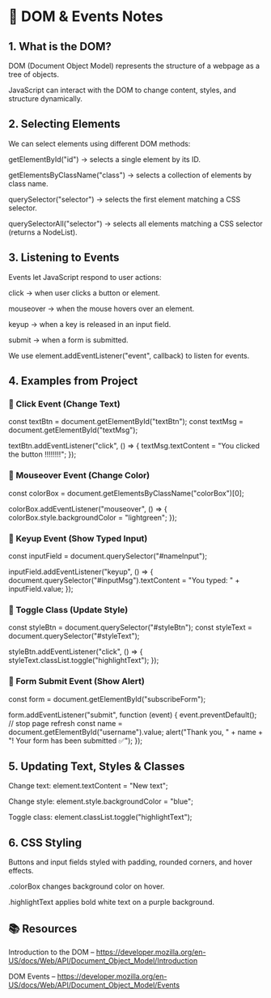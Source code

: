 # 📒 DOM & Events Notes

## 1. What is the DOM?

DOM (Document Object Model) represents the structure of a webpage as a tree of objects.

JavaScript can interact with the DOM to change content, styles, and structure dynamically.

## 2. Selecting Elements

We can select elements using different DOM methods:

getElementById("id") → selects a single element by its ID.

getElementsByClassName("class") → selects a collection of elements by class name.

querySelector("selector") → selects the first element matching a CSS selector.

querySelectorAll("selector") → selects all elements matching a CSS selector (returns a NodeList).

## 3. Listening to Events

Events let JavaScript respond to user actions:

click → when user clicks a button or element.

mouseover → when the mouse hovers over an element.

keyup → when a key is released in an input field.

submit → when a form is submitted.

We use element.addEventListener("event", callback) to listen for events.

## 4. Examples from Project
 ###  🔹 Click Event (Change Text)
   const textBtn = document.getElementById("textBtn");
   const textMsg = document.getElementById("textMsg");

textBtn.addEventListener("click", () => {
textMsg.textContent = "You clicked the button !!!!!!!!";
});

### 🔹 Mouseover Event (Change Color)
const colorBox = document.getElementsByClassName("colorBox")[0];

colorBox.addEventListener("mouseover", () => {
colorBox.style.backgroundColor = "lightgreen";
});

### 🔹 Keyup Event (Show Typed Input)
const inputField = document.querySelector("#nameInput");

inputField.addEventListener("keyup", () => {
document.querySelector("#inputMsg").textContent =
"You typed: " + inputField.value;
});

### 🔹 Toggle Class (Update Style)
const styleBtn = document.querySelector("#styleBtn");
const styleText = document.querySelector("#styleText");

styleBtn.addEventListener("click", () => {
styleText.classList.toggle("highlightText");
});

### 🔹 Form Submit Event (Show Alert)
const form = document.getElementById("subscribeForm");

form.addEventListener("submit", function (event) {
event.preventDefault(); // stop page refresh
          const name = document.getElementById("username").value;
alert("Thank you, " + name + "! Your form has been submitted ✅");
});

## 5. Updating Text, Styles & Classes

Change text: element.textContent = "New text";

Change style: element.style.backgroundColor = "blue";

Toggle class: element.classList.toggle("highlightText");

## 6. CSS Styling

Buttons and input fields styled with padding, rounded corners, and hover effects.

.colorBox changes background color on hover.

.highlightText applies bold white text on a purple background.

## 📚 Resources

Introduction to the DOM – https://developer.mozilla.org/en-US/docs/Web/API/Document_Object_Model/Introduction

DOM Events – https://developer.mozilla.org/en-US/docs/Web/API/Document_Object_Model/Events

